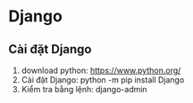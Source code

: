# Django
## Cài đặt Django
1. download python: https://www.python.org/
2. Cài đặt Django: python -m pip install Django
3. Kiểm tra bằng lệnh: django-admin
##

